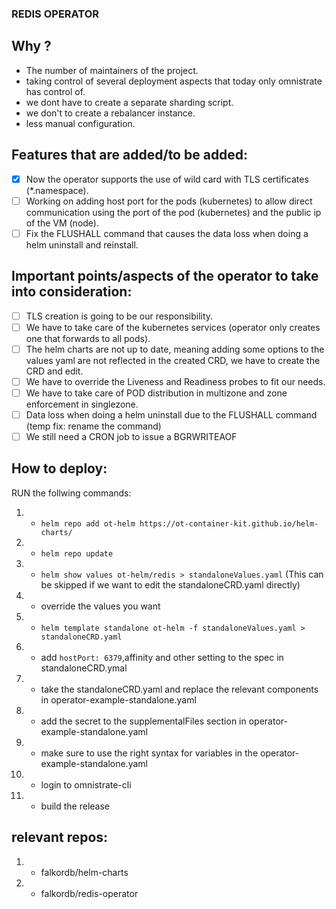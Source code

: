 ### REDIS OPERATOR

## Why ?
- The number of maintainers of the project.
- taking control of several deployment aspects that today only omnistrate has control of.
- we dont have to create a separate sharding script.
- we don't to create a rebalancer instance.
- less manual configuration.

## Features that are added/to be added:
- [x] Now the operator supports the use of wild card with TLS certificates (*.namespace).
- [ ] Working on adding host port for the pods (kubernetes) to allow direct communication using the port of the pod (kubernetes) and the public ip of the VM (node).
- [ ] Fix the FLUSHALL command that causes the data loss when doing a helm uninstall and reinstall.

## Important points/aspects of the operator to take into consideration:
- [ ] TLS creation is going to be our responsibility.
- [ ] We have to take care of the kubernetes services (operator only creates one that forwards to all pods).
- [ ] The helm charts are not up to date, meaning adding some options to the values yaml are not reflected in the created CRD, we have to create the CRD and edit.
- [ ] We have to override the Liveness and Readiness probes to fit our needs.
- [ ] We have to take care of POD distribution in multizone and zone enforcement in singlezone.
- [ ] Data loss when doing a helm uninstall due to the FLUSHALL command (temp fix: rename the command)
- [ ] We still need a CRON job to issue a BGRWRITEAOF

## How to deploy:
RUN the follwing commands:
1) - `helm repo add ot-helm https://ot-container-kit.github.io/helm-charts/`
2) - `helm repo update`
3) - `helm show values ot-helm/redis > standaloneValues.yaml` (This can be skipped if we want to edit the standaloneCRD.yaml directly)
4) - override the values you want
5) - `helm template standalone ot-helm -f standaloneValues.yaml > standaloneCRD.yaml`
6) - add `hostPort: 6379`,affinity and other setting to the spec in standaloneCRD.ymal
7) - take the standaloneCRD.yaml and replace the relevant components in operator-example-standalone.yaml
8) - add the secret to the supplementalFiles section in operator-example-standalone.yaml
9) - make sure to use the right syntax for variables in the operator-example-standalone.yaml
10) - login to omnistrate-cli
11) - build the release


## relevant repos:
1) - falkordb/helm-charts
2) - falkordb/redis-operator